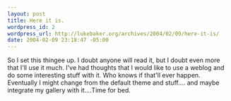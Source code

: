```yaml
--- 
layout: post
title: Here it is.
wordpress_id: 2
wordpress_url: http://lukebaker.org/archives/2004/02/09/here-it-is/
date: 2004-02-09 23:18:47 -05:00
---
```

So I set this thingee up. I doubt anyone will read it, but I doubt even more that I'll use it much. I've had thoughts that I would like to use a weblog and do some interesting stuff with it. Who knows if that'll ever happen. Eventually I might change from the default theme and stuff.... and maybe integrate my gallery with it....Time for bed.
